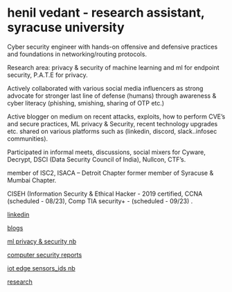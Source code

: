 # henil vedant   - research assistant, syracuse university

Cyber security engineer with hands-on offensive and defensive practices and foundations in networking/routing protocols. 

Research area:  privacy & security of machine learning and ml for endpoint security, P.A.T.E for privacy.


Actively collaborated with various social media influencers as strong advocate for stronger last line of defense (humans) through awareness & cyber literacy (phishing, smishing, sharing of OTP etc.) 

Active blogger on medium on recent attacks, exploits, how to perform CVE’s and secure practices, ML privacy & Security, recent technology upgrades etc. shared on various platforms such as (linkedin, discord, slack..infosec communities). 

Participated in informal meets, discussions, social mixers for Cyware, Decrypt, DSCI (Data Security Council of India), Nullcon, CTF’s.   

member of ISC2, ISACA – Detroit Chapter
former member of Syracuse & Mumbai Chapter.


CISEH (Information Security & Ethical Hacker - 2019 certified, CCNA (scheduled - 08/23), Comp TIA security+ - (scheduled - 09/23) .


[linkedin](https://www.linkedin.com/in/henil-vedant/)


[blogs](https://medium.com/@hhv8051)


[ml privacy & security nb](https://github.com/Henilv/MachineLearning_Privacy-Security)


[computer security reports](https://github.com/Henilv/Computer_Security-attacks)


[iot edge sensors_ids nb](https://github.com/Henilv/IoT-app_sec/tree/main)


[research](https://link.springer.com/chapter/10.1007/978-981-16-6285-0_24)



